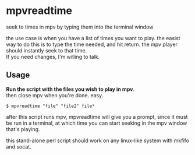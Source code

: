 # mpvreadtime
seek to times in mpv by typing them into the terminal window

the use case is when you have a list of times you want to play.   the easist way to do this is to type the time needed, and hit return.  the mpv player should instantly seek to that time.  
If you need changes, I'm willing to talk. 

## Usage 
**Run the script with the files you wish to play in mpv**.    
then close mpv when you're done. easy.

    $ mpvreadtime "file" "file2" file*

after this script runs mpv, mpvreadtime will give you a prompt, since it must be run in a terminal, at which time you can start seeking in the mpv window that's playing.

this stand-alone perl script should work on any linux-like system with mkfifo and socat.
